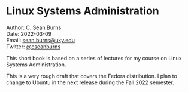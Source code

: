 # Linux Systems Administration

Author: C. Sean Burns  
Date: 2022-03-09  
Email: [sean.burns@uky.edu](sean.burns@uky.edu)  
Twitter: [@cseanburns](https://twitter.com/cseanburns)

This short book is based on a series of lectures for my course on Linux Systems Administration.

This is a very rough draft that covers the Fedora distribution. I plan to change to Ubuntu in the next release during the Fall 2022 semester.
